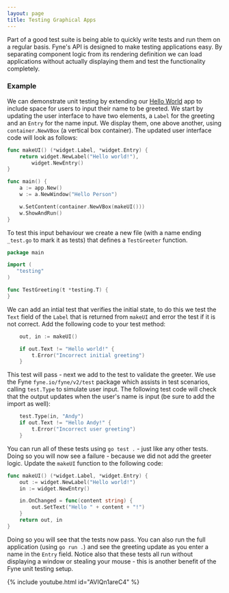 ```yaml
---
layout: page
title: Testing Graphical Apps
---
```


Part of a good test suite is being able to quickly write tests and run them on a regular basis.
Fyne's API is designed to make testing applications easy. By separating component logic from its rendering definition we can load applications without actually displaying them and test the functionality completely.

### Example

We can demonstrate unit testing by extending our [Hello World](/started/hello)
app to include space for users to input their name to be greeted.
We start by updating the user interface to have two elements,
a `Label` for the greeting and an `Entry` for the name input.
We display them, one above another, using `container.NewVBox` (a
vertical box container). The updated user interface code will look as follows:

```go
func makeUI() (*widget.Label, *widget.Entry) {
	return widget.NewLabel("Hello world!"),
		widget.NewEntry()
}

func main() {
	a := app.New()
	w := a.NewWindow("Hello Person")

	w.SetContent(container.NewVBox(makeUI()))
	w.ShowAndRun()
}
```

To test this input behaviour we create a new file (with a name ending
 `_test.go` to mark it as tests) that defines a `TestGreeter` function.

 ```go
package main

import (
	"testing"
)

func TestGreeting(t *testing.T) {
}
```

We can add an intial test that verifies the initial state, to do this
we test the `Text` field of the `Label` that is returned from `makeUI`
and error the test if it is not correct. Add the following code to your test method:

```go
	out, in := makeUI()

	if out.Text != "Hello world!" {
		t.Error("Incorrect initial greeting")
	}
```

This test will pass - next we add to the test to validate the greeter.
We use the Fyne `fyne.io/fyne/v2/test` package which assists in
test scenarios, calling `test.Type` to simulate user input.
The following test code will check that the output updates when the
user's name is input (be sure to add the import as well):

```go
	test.Type(in, "Andy")
	if out.Text != "Hello Andy!" {
		t.Error("Incorrect user greeting")
	}
```

You can run all of these tests using `go test .` - just like any other tests.
Doing so you will now see a failure - because we did not add the greeter logic. Update the `makeUI` function to the following code:

```go
func makeUI() (*widget.Label, *widget.Entry) {
	out := widget.NewLabel("Hello world!")
	in := widget.NewEntry()

	in.OnChanged = func(content string) {
		out.SetText("Hello " + content + "!")
	}
	return out, in
}
```

Doing so you will see that the tests now pass. You can also run the
full application (using `go run .`) and see the greeting update as
you enter a name in the `Entry` field.
Notice also that these tests all run without displaying a window
or stealing your mouse - this is another benefit of the Fyne unit
testing setup.

{% include youtube.html id="AVIQn1areC4" %}
